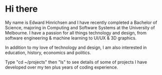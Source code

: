 



# Hi there

My name is Edward Hinrichsen and I have recently completed a Bachelor of Science, majoring in Computing and Software Systems at the University of Melbourne. I have a passion for all things technology and design, from software engineering & machine learning to UI/UX & 3D graphics.

In addition to my love of technology and design, I am also interested in education, history, economics and politics.

Type "cd ~/projects" then "ls" to see details of some of projects I have developed over my ten plus years of coding experience.